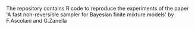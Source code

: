 The repository contains R code to reproduce the experiments of the paper 'A fast non-reversible sampler for Bayesian finite mixture models' by F.Ascolani and G.Zanella
